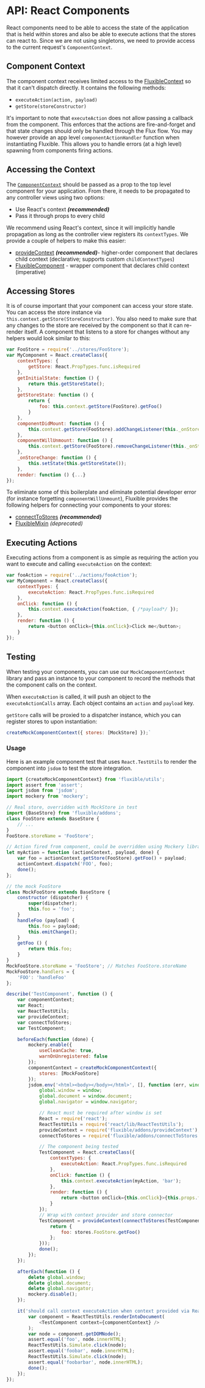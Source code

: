 # API: React Components

React components need to be able to access the state of the application that is held within stores and also be able to execute actions that the stores can react to. Since we are not using singletons, we need to provide access to the current request's `ComponentContext`.

## Component Context

The component context receives limited access to the [FluxibleContext](FluxibleContext.md) so that it can't dispatch directly. It contains the following methods:

 * `executeAction(action, payload)`
 * `getStore(storeConstructor)`

It's important to note that `executeAction` does not allow passing a callback from the component. This enforces that the actions are fire-and-forget and that state changes should only be handled through the Flux flow. You may however provide an app level `componentActionHandler` function when instantiating Fluxible. This allows you to handle errors (at a high level) spawning from components firing actions.

## Accessing the Context

The [`ComponentContext`](#component-context) should be passed as a prop to the top level component for your application. From there, it needs to be propagated to any controller views using two options:

 * Use React's context ***(recommended)***
 * Pass it through props to every child

We recommend using React's context, since it will implicitly handle propagation as long as the controller view registers its `contextTypes`. We provide a couple of helpers to make this easier:

 * [provideContext](addons/provideContext.md) ***(recommended)***- higher-order component that declares child context (declarative; supports custom `childContextTypes`)
 * [FluxibleComponent](addons/FluxibleComponent.md) - wrapper component that declares child context (imperative)

## Accessing Stores

It is of course important that your component can access your store state. You can access the store instance via `this.context.getStore(StoreConstructor)`. You also need to make sure that any changes to the store are received by the component so that it can re-render itself. A component that listens to a store for changes without any helpers would look similar to this:

```js
var FooStore = require('../stores/FooStore');
var MyComponent = React.createClass({
    contextTypes: {
        getStore: React.PropTypes.func.isRequired
    },
    getInitialState: function () {
        return this.getStoreState();
    },
    getStoreState: function () {
        return {
            foo: this.context.getStore(FooStore).getFoo()
        }
    },
    componentDidMount: function () {
        this.context.getStore(FooStore).addChangeListener(this._onStoreChange);
    },
    componentWillUnmount: function () {
        this.context.getStore(FooStore).removeChangeListener(this._onStoreChange);
    },
    _onStoreChange: function () {
        this.setState(this.getStoreState());
    },
    render: function () {...}
});
```

To eliminate some of this boilerplate and eliminate potential developer error (for instance forgetting `componentWillUnmount`), Fluxible provides the following helpers for connecting your components to your stores:

 * [connectToStores](addons/connectToStores.md) ***(recommended)***
 * [FluxibleMixin](addons/FluxibleMixin.md) *(deprecated)*

## Executing Actions

Executing actions from a component is as simple as requiring the action you want to execute and calling `executeAction` on the context:

```js
var fooAction = require('../actions/fooAction');
var MyComponent = React.createClass({
    contextTypes: {
        executeAction: React.PropTypes.func.isRequired
    },
    onClick: function () {
        this.context.executeAction(fooAction, { /*payload*/ });
    },
    render: function () {
        return <button onClick={this.onClick}>Click me</button>;
    }
});
```

## Testing

When testing your components, you can use our `MockComponentContext` library and pass an instance to your component to record the methods that the component calls on the context.

When `executeAction` is called, it will push an object to the `executeActionCalls` array. Each object contains an `action` and `payload` key.

`getStore` calls will be proxied to a dispatcher instance, which you can register stores to upon instantiation:

```js
createMockComponentContext({ stores: [MockStore] });`
```

### Usage

Here is an example component test that uses `React.TestUtils` to render the component into `jsdom` to test the store integration.

```js
import {createMockComponentContext} from 'fluxible/utils';
import assert from 'assert';
import jsdom from 'jsdom';
import mockery from 'mockery';

// Real store, overridden with MockStore in test
import {BaseStore} from 'fluxible/addons';
class FooStore extends BaseStore {
    // ...
}
FooStore.storeName = 'FooStore';

// Action fired from component, could be overridden using Mockery library
let myAction = function (actionContext, payload, done) {
    var foo = actionContext.getStore(FooStore).getFoo() + payload;
    actionContext.dispatch('FOO', foo);
    done();
};

// the mock FooStore
class MockFooStore extends BaseStore {
    constructor (dispatcher) {
        super(dispatcher);
        this.foo = 'foo';
    }
    handleFoo (payload) {
        this.foo = payload;
        this.emitChange();
    }
    getFoo () {
        return this.foo;
    }
}
MockFooStore.storeName = 'FooStore'; // Matches FooStore.storeName
MockFooStore.handlers = {
    'FOO': 'handleFoo'
};

describe('TestComponent', function () {
    var componentContext;
    var React;
    var ReactTestUtils;
    var provideContext;
    var connectToStores;
    var TestComponent;

    beforeEach(function (done) {
        mockery.enable({
            useCleanCache: true,
            warnOnUnregistered: false
        });
        componentContext = createMockComponentContext({
            stores: [MockFooStore]
        });
        jsdom.env('<html><body></body></html>', [], function (err, window) {
            global.window = window;
            global.document = window.document;
            global.navigator = window.navigator;

            // React must be required after window is set
            React = require('react');
            ReactTestUtils = require('react/lib/ReactTestUtils');
            provideContext = require('fluxible/addons/provideContext');
            connectToStores = require('fluxible/addons/connectToStores');

            // The component being tested
            TestComponent = React.createClass({
                contextTypes: {
                    executeAction: React.PropTypes.func.isRequired
                },
                onClick: function () {
                    this.context.executeAction(myAction, 'bar');
                },
                render: function () {
                    return <button onClick={this.onClick}>{this.props.foo}</button>;
                }
            });
            // Wrap with context provider and store connector
            TestComponent = provideContext(connectToStores(TestComponent, [FooStore], function (stores) {
                return {
                    foo: stores.FooStore.getFoo()
                };
            }));
            done();
        });
    });

    afterEach(function () {
        delete global.window;
        delete global.document;
        delete global.navigator;
        mockery.disable();
    });

    it('should call context executeAction when context provided via React context', function (done) {
        var component = ReactTestUtils.renderIntoDocument(
            <TestComponent context={componentContext} />
        );
        var node = component.getDOMNode();
        assert.equal('foo', node.innerHTML);
        ReactTestUtils.Simulate.click(node);
        assert.equal('foobar', node.innerHTML);
        ReactTestUtils.Simulate.click(node);
        assert.equal('foobarbar', node.innerHTML);
        done();
    });
});
```
